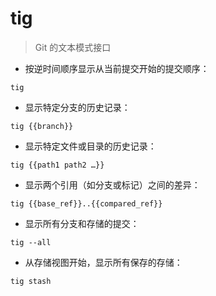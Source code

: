 # tig

> Git 的文本模式接口

- 按逆时间顺序显示从当前提交开始的提交顺序：

`tig`

- 显示特定分支的历史记录：

`tig {{branch}}`

- 显示特定文件或目录的历史记录：

`tig {{path1 path2 …}}`

- 显示两个引用（如分支或标记）之间的差异：

`tig {{base_ref}}..{{compared_ref}}`

- 显示所有分支和存储的提交：

`tig --all`

- 从存储视图开始，显示所有保存的存储：

`tig stash`

[#]: contributors: ([玉叶]，[　]，[󠀀])